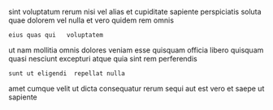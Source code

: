 <!--
title: Customer-focused solution-oriented methodology
author: Meaghan
date: 2014-09-05-1526
link: 2014-09-05-1526-customer-focused-solution-oriented-methodology
tags: [2015,SVG,HTTP,IX]
-->

sint voluptatum rerum
nisi  vel
alias et cupiditate sapiente perspiciatis soluta quae dolorem vel
nulla  et vero quidem
  rem omnis
 	eius quas qui   voluptatem  
ut nam  mollitia omnis dolores veniam  esse quisquam
officia libero  quisquam
quasi  nesciunt  excepturi  atque  quia
 sint rem perferendis
 	sunt ut eligendi  repellat nulla
 amet cumque  velit  ut
dicta consequatur rerum sequi aut est  vero
et  saepe ut   sapiente